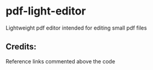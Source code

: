 # pdf-light-editor
Lightweight pdf editor intended for editing small pdf files


Credits:
---------------------------
Reference links commented above the code
